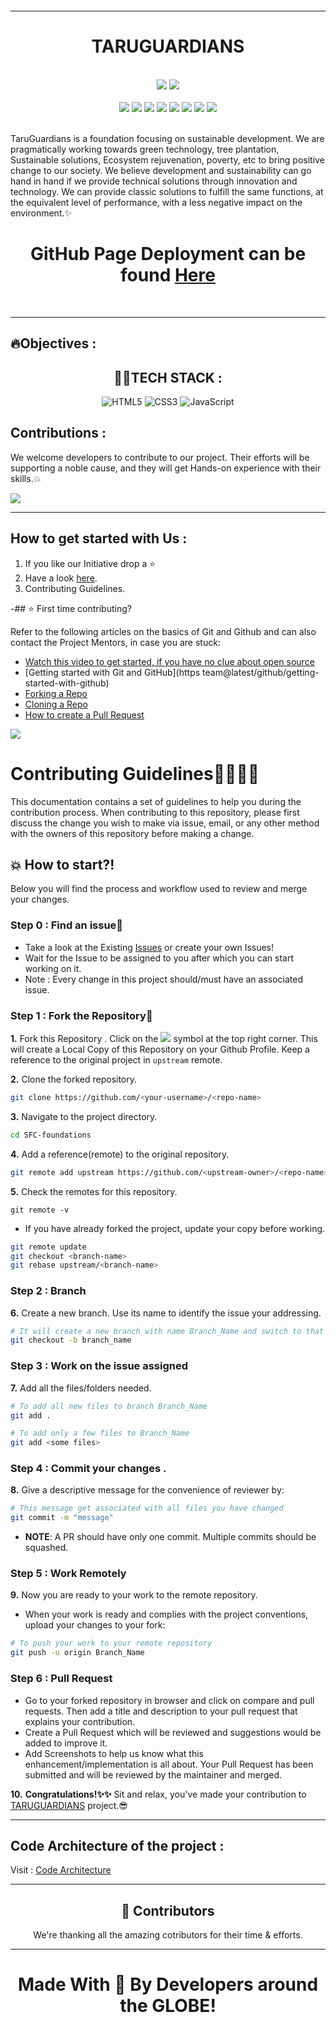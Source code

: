 <img src="" align="center"><hr>
<div align="center"><h1>TARUGUARDIANS</h1></div>
<div align="center">
</br>
<a href="https://github.com/TaruGuardians/TaruGuardian-Website"><img src="https://badges.frapsoft.com/os/v1/open-source.svg?v=103"></a>
<a href="https://github.com/TaruGuardians/TaruGuardian-Website/blob/main/LICENSE"><img src="https://img.shields.io/badge/license-MIT-brightgreen.svg?v=103"></a>
</br>
</br>
<a href="https://github.com/TaruGuardians/TaruGuardian-Website/watchers"><img src="https://img.shields.io/github/watchers/TaruGuardians/TaruGuardian-Website?style=flat"></a> 
<a href="https://github.com/TaruGuardians/TaruGuardian-Website/graphs/contributors"><img src="https://img.shields.io/github/contributors/TaruGuardians/TaruGuardian-Website?color=brightgreen"></a>
<a href="https://github.com/TaruGuardians/TaruGuardian-Website/stargazers"><img src="https://img.shields.io/github/stars/TaruGuardians/TaruGuardian-Website?color=0059b3"></a>
<a href="https://github.com/TaruGuardians/TaruGuardian-Website/network/members"><img src="https://img.shields.io/github/forks/TaruGuardians/TaruGuardian-Website?color=yellow"></a>
<a href="https://github.com/TaruGuardians/TaruGuardian-Website/issues"><img src="https://img.shields.io/github/issues/TaruGuardians/TaruGuardian-Website?color=0059b3"></a>
<a href="https://github.com/TaruGuardians/TaruGuardian-Website/issues?q=is%3Aissue+is%3Aclosed"><img src="https://img.shields.io/github/issues-closed-raw/TaruGuardians/TaruGuardian-Website?color=yellow"></a>
<a href="https://github.com/TaruGuardians/TaruGuardian-Website/pulls"><img src="https://img.shields.io/github/issues-pr/TaruGuardians/TaruGuardian-Website?color=brightgreen"></a>
<a href="https://github.com/TaruGuardians/TaruGuardian-Website/pulls?q=is%3Apr+is%3Aclosed"><img src="https://img.shields.io/github/issues-pr-closed-raw/TaruGuardians/TaruGuardian-Website?color=0059b3"></a> 
</div>
</br>
</div>

<p>
TaruGuardians is a foundation focusing on sustainable development. We are pragmatically working towards green technology, tree plantation, Sustainable solutions, Ecosystem rejuvenation, poverty, etc to bring positive change to our society. We believe development and sustainability can go hand in hand if we provide technical solutions through innovation and technology. We can provide classic solutions to fulfill the same functions, at the equivalent level of performance, with a less negative impact on the environment.✨

</p>
<h1 align="center">GitHub Page Deployment can be found <a href="*">Here</a></h1>&nbsp;
<hr>

<h2 >🔥Objectives :</h2>
<ul>
<!-- <li>Make a Website for the NGO.</li>
<li>Design new  UI / UX </li>
<li>Payment Gateway Integration.</li>
<li>Create an Admin Dashboard.</li>
<li>Blog Uploading Feature.</li> -->
</ul>
</hr>

<h2 align="center" >👩‍💻TECH STACK :</h2>
<p align="center">
<img alt="HTML5" src="https://img.shields.io/badge/html5%20-%23E34F26.svg?&style=for-the-badge&logo=html5&logoColor=white"/>  <img alt="CSS3" src="https://img.shields.io/badge/css3%20-%231572B6.svg?&style=for-the-badge&logo=css3&logoColor=white"/> <img alt="JavaScript" src="https://img.shields.io/badge/javascript%20-%23323330.svg?&style=for-the-badge&logo=javascript&logoColor=%23F7DF1E"/> 
</p>


<h2 >Contributions :</h2>

<p >
We welcome developers to contribute to our project. Their efforts will be supporting a noble cause, and they will get Hands-on experience with their skills.💥
</p>

<img src="Assets/CodingGIF.gif" align="center">
<hr>

<h2 >How to get started with Us :</h2>
<ol >
<li>If you like our Initiative drop a ⭐</li>
<li>Have a look <a href="">here</a>.</li>
<li> <a >Contributing Guidelines</a>.</li>
</ol>


-## ⭐ First time contributing?

Refer to the following articles on the basics of Git and Github and can also contact the Project Mentors, in case you are stuck:

* [Watch this video to get started, if you have no clue about open source](https://youtu.be/SL5KKdmvJ1U)
* [Getting started with Git and GitHub](https team@latest/github/getting-started-with-github)
* [Forking a Repo](https://help.github.com/en/github/getting-started-with-github/fork-a-repo)
* [Cloning a Repo](https://help.github.com/en/desktop/contributing-to-projects/creating-a-pull-request)
* [How to create a Pull Request](https://opensource.com/article/19/7/create-pull-request-github)

<img src="https://camo.githubusercontent.com/71995d6b0e620a9ef1ded00a04498241c69dd1bf/68747470733a2f2f6769746875622d696d616765732e73332e616d617a6f6e6177732e636f6d2f736b697463682f6973737565732d32303132303931332d3136323533392e6a7067"></img>

# Contributing Guidelines👩‍💻👨‍💻

This documentation contains a set of guidelines to help you during the contribution process.
When contributing to this repository, please first discuss the change you wish to make via issue, email, or any other method with the owners of this repository before making a change.

## 💥 How to start?!

Below you will find the process and workflow used to review and merge your changes.

### Step 0 : Find an issue🤔

- Take a look at the Existing [Issues](https://github.com/himanshu007-creator/SFC-foundations/issues) or create your own Issues!
- Wait for the Issue to be assigned to you after which you can start working on it.
- Note : Every change in this project should/must have an associated issue.


### Step 1 : Fork the Repository🔗

**1.** Fork this Repository .  Click on the <img src="https://img.icons8.com/ios/24/000000/code-fork.png"> symbol at the top right corner. This will create a Local Copy of this Repository on your Github Profile.
Keep a reference to the original project in `upstream` remote.  

**2.** Clone the forked repository.

```bash
git clone https://github.com/<your-username>/<repo-name>  
```

**3.** Navigate to the project directory.

```bash
cd SFC-foundations
```

**4.** Add a reference(remote) to the original repository.

```bash
git remote add upstream https://github.com/<upstream-owner>/<repo-name>  
```

**5.** Check the remotes for this repository.
```
git remote -v
```
  
- If you have already forked the project, update your copy before working.

```bash
git remote update
git checkout <branch-name>
git rebase upstream/<branch-name>
```  

### Step 2 : Branch

**6.** Create a new branch. Use its name to identify the issue your addressing.

```bash
# It will create a new branch with name Branch_Name and switch to that branch 
git checkout -b branch_name
```

### Step 3 : Work on the issue assigned

**7.** Add all the files/folders needed.

```bash  
# To add all new files to branch Branch_Name  
git add .  

# To add only a few files to Branch_Name
git add <some files>
```

### Step 4 : Commit your changes .

**8.** Give a descriptive message for the convenience of reviewer by:

```bash
# This message get associated with all files you have changed  
git commit -m "message"  
```

- **NOTE**: A PR should have only one commit. Multiple commits should be squashed.

### Step 5 : Work Remotely

**9.** Now you are ready to your work to the remote repository.
- When your work is ready and complies with the project conventions, upload your changes to your fork:

```bash  
# To push your work to your remote repository
git push -u origin Branch_Name
```

### Step 6 : Pull Request

- Go to your forked repository in browser and click on compare and pull requests.
Then add a title and description to your pull request that explains your contribution.  
- Create a Pull Request which will be reviewed and suggestions would be added to improve it.
- Add Screenshots to help us know what this enhancement/implementation is all about.
Your Pull Request has been submitted and will be reviewed by the maintainer and merged.

**10.** **Congratulations!✨✨** Sit and relax, you've made your contribution to [TARUGUARDIANS](https://github.com/TaruGuardians/TaruGuardian-Website) project.😎




<hr>





<h2> Code Architecture of the project :</h2>

Visit : [Code Architecture](---------)

<hr>
<h2 align="center" style="font-weight:bold">🌈 Contributors</h2>
<p align="center">
We're thanking all the amazing cotributors for their time & efforts.
</p>

<hr>
<h1 align="center">Made With 💖 By Developers around the GLOBE!</h1>

